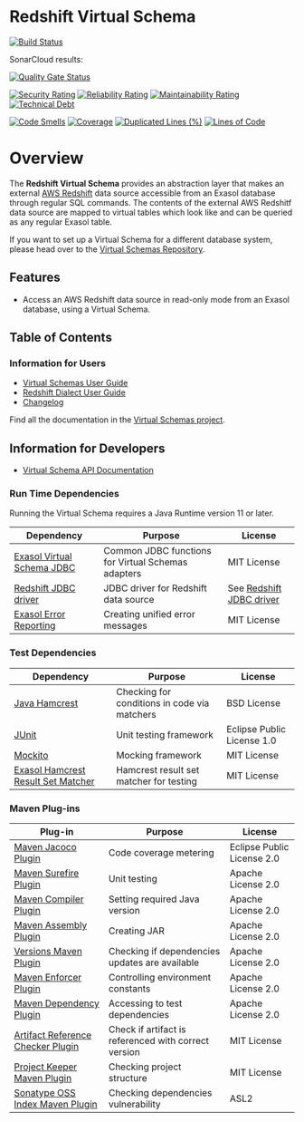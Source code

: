 # Redshift Virtual Schema

[![Build Status](https://api.travis-ci.com/exasol/redshift-virtual-schema.svg?branch=main)](https://travis-ci.com/exasol/redshift-virtual-schema)

SonarCloud results:

[![Quality Gate Status](https://sonarcloud.io/api/project_badges/measure?project=com.exasol%3Aredshift-virtual-schema&metric=alert_status)](https://sonarcloud.io/dashboard?id=com.exasol%3Aredshift-virtual-schema)

[![Security Rating](https://sonarcloud.io/api/project_badges/measure?project=com.exasol%3Aredshift-virtual-schema&metric=security_rating)](https://sonarcloud.io/dashboard?id=com.exasol%3Aredshift-virtual-schema)
[![Reliability Rating](https://sonarcloud.io/api/project_badges/measure?project=com.exasol%3Aredshift-virtual-schema&metric=reliability_rating)](https://sonarcloud.io/dashboard?id=com.exasol%3Aredshift-virtual-schema)
[![Maintainability Rating](https://sonarcloud.io/api/project_badges/measure?project=com.exasol%3Aredshift-virtual-schema&metric=sqale_rating)](https://sonarcloud.io/dashboard?id=com.exasol%3Aredshift-virtual-schema)
[![Technical Debt](https://sonarcloud.io/api/project_badges/measure?project=com.exasol%3Aredshift-virtual-schema&metric=sqale_index)](https://sonarcloud.io/dashboard?id=com.exasol%3Aredshift-virtual-schema)

[![Code Smells](https://sonarcloud.io/api/project_badges/measure?project=com.exasol%3Aredshift-virtual-schema&metric=code_smells)](https://sonarcloud.io/dashboard?id=com.exasol%3Aredshift-virtual-schema)
[![Coverage](https://sonarcloud.io/api/project_badges/measure?project=com.exasol%3Aredshift-virtual-schema&metric=coverage)](https://sonarcloud.io/dashboard?id=com.exasol%3Aredshift-virtual-schema)
[![Duplicated Lines (%)](https://sonarcloud.io/api/project_badges/measure?project=com.exasol%3Aredshift-virtual-schema&metric=duplicated_lines_density)](https://sonarcloud.io/dashboard?id=com.exasol%3Aredshift-virtual-schema)
[![Lines of Code](https://sonarcloud.io/api/project_badges/measure?project=com.exasol%3Aredshift-virtual-schema&metric=ncloc)](https://sonarcloud.io/dashboard?id=com.exasol%3Aredshift-virtual-schema)

# Overview

The **Redshift Virtual Schema** provides an abstraction layer that makes an external [AWS Redshift](https://aws.amazon.com/redshift/) data source accessible from an Exasol database through regular SQL commands. The contents of the external AWS Redshitf data source are mapped to virtual tables which look like and can be queried as any regular Exasol table.

If you want to set up a Virtual Schema for a different database system, please head over to the [Virtual Schemas Repository][virtual-schemas].

## Features

* Access an AWS Redshift data source in read-only mode from an Exasol database, using a Virtual Schema.

## Table of Contents

### Information for Users

* [Virtual Schemas User Guide][virtual-schemas-user-guide]
* [Redshift Dialect User Guide](doc/user_guide/redshift_user_guide.md)
* [Changelog](doc/changes/changelog.md)

Find all the documentation in the [Virtual Schemas project][vs-doc].

## Information for Developers

* [Virtual Schema API Documentation][vs-api]

### Run Time Dependencies

Running the Virtual Schema requires a Java Runtime version 11 or later.

| Dependency                                                         | Purpose                                                | License                                          |
|--------------------------------------------------------------------|--------------------------------------------------------|--------------------------------------------------|
| [Exasol Virtual Schema JDBC][virtual-schema-common-jdbc]           | Common JDBC functions for Virtual Schemas adapters     | MIT License                                      |
| [Redshift JDBC driver][redshift-jdbc-driver]                       | JDBC driver for Redshift data source                   | See [Redshift JDBC driver][redshift-jdbc-driver] |
| [Exasol Error Reporting][exasol-error-reporting]                   | Creating unified error messages                        | MIT License                                      |

### Test Dependencies

| Dependency                                                         | Purpose                                                | License                       |
|--------------------------------------------------------------------|--------------------------------------------------------|-------------------------------|
| [Java Hamcrest](http://hamcrest.org/JavaHamcrest/)                 | Checking for conditions in code via matchers           | BSD License                   |
| [JUnit](https://junit.org/junit5)                                  | Unit testing framework                                 | Eclipse Public License 1.0    |
| [Mockito](http://site.mockito.org/)                                | Mocking framework                                      | MIT License                   |
| [Exasol Hamcrest Result Set Matcher][exasol-hamcrest]              | Hamcrest result set matcher for testing                | MIT License                   |

### Maven Plug-ins

| Plug-in                                                            | Purpose                                                | License                       |
|--------------------------------------------------------------------|--------------------------------------------------------|-------------------------------|
| [Maven Jacoco Plugin][maven-jacoco-plugin]                         | Code coverage metering                                 | Eclipse Public License 2.0    |
| [Maven Surefire Plugin][maven-surefire-plugin]                     | Unit testing                                           | Apache License 2.0            |
| [Maven Compiler Plugin][maven-compiler-plugin]                     | Setting required Java version                          | Apache License 2.0            |
| [Maven Assembly Plugin][maven-assembly-plugin]                     | Creating JAR                                           | Apache License 2.0            |
| [Versions Maven Plugin][versions-maven-plugin]                     | Checking if dependencies updates are available         | Apache License 2.0            |
| [Maven Enforcer Plugin][maven-enforcer-plugin]                     | Controlling environment constants                      | Apache License 2.0            |
| [Maven Dependency Plugin][maven-dependency-plugin]                 | Accessing to test dependencies                         | Apache License 2.0            |
| [Artifact Reference Checker Plugin][artifact-ref-checker-plugin]   | Check if artifact is referenced with correct version   | MIT License                   |
| [Project Keeper Maven Plugin][project-keeper-maven-plugin]         | Checking project structure                             | MIT License                   |
| [Sonatype OSS Index Maven Plugin][sonatype-oss-index-maven-plugin] | Checking dependencies vulnerability                    | ASL2                          |

[virtual-schema-common-jdbc]: https://github.com/exasol/virtual-schema-common-jdbc
[redshift-jdbc-driver]: https://docs.aws.amazon.com/redshift/latest/mgmt/configure-jdbc-connection.html#download-jdbc-driver
[exasol-error-reporting]: https://github.com/exasol/error-reporting-java/

[exasol-hamcrest]: https://github.com/exasol/hamcrest-resultset-matcher

[maven-jacoco-plugin]: https://www.eclemma.org/jacoco/trunk/doc/maven.html
[maven-surefire-plugin]: https://maven.apache.org/surefire/maven-surefire-plugin/
[maven-compiler-plugin]: https://maven.apache.org/plugins/maven-compiler-plugin/
[maven-assembly-plugin]: https://maven.apache.org/plugins/maven-assembly-plugin/
[versions-maven-plugin]: https://www.mojohaus.org/versions-maven-plugin/
[maven-enforcer-plugin]: http://maven.apache.org/enforcer/maven-enforcer-plugin/
[artifact-ref-checker-plugin]: https://github.com/exasol/artifact-reference-checker-maven-plugin
[maven-dependency-plugin]: https://maven.apache.org/plugins/maven-dependency-plugin/
[project-keeper-maven-plugin]: https://github.com/exasol/project-keeper-maven-plugin
[sonatype-oss-index-maven-plugin]: https://sonatype.github.io/ossindex-maven/maven-plugin/

[virtual-schemas-user-guide]: https://docs.exasol.com/database_concepts/virtual_schemas.htm
[virtual-schemas]: https://github.com/exasol/virtual-schemas
[vs-api]: https://github.com/exasol/virtual-schema-common-java/blob/master/doc/development/api/virtual_schema_api.md
[vs-doc]: https://github.com/exasol/virtual-schemas/tree/master/doc

